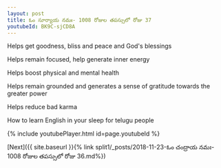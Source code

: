 ```yaml
---
layout: post
title: ఓం సూర్యాయ నమః- 1008 రోజుల తపస్సులో రోజు 37
youtubeId: BK9C-sjCD8A
---
```

 
 
Helps get goodness, bliss and peace and God's blessings
 
Helps remain focused, help generate inner energy 
 
Helps boost physical and mental health 
 
Helps remain grounded and generates a sense of gratitude towards the greater power 
 
Helps reduce bad karma
 
How to learn English in your sleep for telugu people
 
 
 
 


{% include youtubePlayer.html id=page.youtubeId %}
 
[Next]({{ site.baseurl }}{% link split1/_posts/2018-11-23-ఓం చంద్రాయ నమః- 1008 రోజుల తపస్సులో రోజు 36.md%})
 
